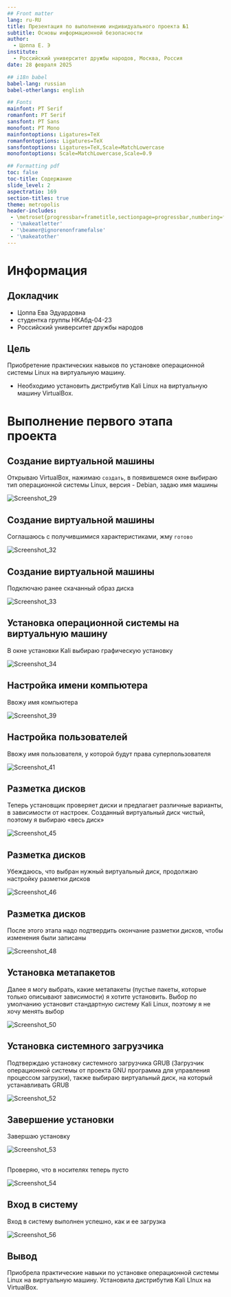 ```yaml
---
## Front matter
lang: ru-RU
title: Презентация по выполнению индивидуального проекта №1
subtitle: Основы информационной безопасности
author:
  - Цоппа Е. Э
institute:
  - Российский университет дружбы народов, Москва, Россия
date: 28 февраля 2025

## i18n babel
babel-lang: russian
babel-otherlangs: english

## Fonts
mainfont: PT Serif
romanfont: PT Serif
sansfont: PT Sans
monofont: PT Mono
mainfontoptions: Ligatures=TeX
romanfontoptions: Ligatures=TeX
sansfontoptions: Ligatures=TeX,Scale=MatchLowercase
monofontoptions: Scale=MatchLowercase,Scale=0.9

## Formatting pdf
toc: false
toc-title: Содержание
slide_level: 2
aspectratio: 169
section-titles: true
theme: metropolis
header-includes:
 - \metroset{progressbar=frametitle,sectionpage=progressbar,numbering=fraction}
 - '\makeatletter'
 - '\beamer@ignorenonframefalse'
 - '\makeatother'
---
```


# Информация

## Докладчик

  * Цоппа Ева Эдуардовна
  * студентка группы НКАбд-04-23
  * Российский университет дружбы народов

## Цель

Приобретение практических навыков по установке операционной системы Linux на виртуальную машину.

- Необходимо установить дистрибутив Kali Linux на виртуальную машину VirtualBox.

# Выполнение первого этапа проекта

## Создание виртуальной машины

Открываю VirtualBox, нажимаю `создать`, в появившемся окне выбираю тип операционной системы Linux, версия - Debian, задаю имя машины 

![Screenshot_29](https://github.com/user-attachments/assets/2ea17dab-b8cf-4be8-b59a-2a18332795cf)

## Создание виртуальной машины

Соглашаюсь с получившимися характеристиками, жму `готово` 

![Screenshot_32](https://github.com/user-attachments/assets/34ac775a-ff3c-4cc6-938e-e97e4f2a32e5)


## Создание виртуальной машины

Подключаю ранее скачанный образ диска 

![Screenshot_33](https://github.com/user-attachments/assets/3f421957-5908-427d-a96c-e1fe4b512eb2)


## Установка операционной системы на виртуальную машину

В окне установки Kali выбираю графическую установку 

![Screenshot_34](https://github.com/user-attachments/assets/8bc12d21-ce49-4de5-a5b0-3ac8ed995f69)


## Настройка имени компьютера

Ввожу имя компьютера 

![Screenshot_39](https://github.com/user-attachments/assets/9646d9fe-2aa0-4a3a-9098-6916a1e563cb)


## Настройка пользователей

Ввожу имя пользователя, у которой будут права суперпользователя 

![Screenshot_41](https://github.com/user-attachments/assets/a9709b46-98e8-4820-90bb-bbfc4f34eacc)


## Разметка дисков

Теперь установщик проверяет диски и предлагает различные варианты,
в зависимости от настроек. Созданный виртуальный диск чистый, поэтому
я выбираю «весь диск» 

![Screenshot_45](https://github.com/user-attachments/assets/85fcfc70-57c7-4945-bcac-0d864e00e708)


## Разметка дисков

Убеждаюсь, что выбран нужный виртуальный диск, продолжаю
настройку разметки дисков 

![Screenshot_46](https://github.com/user-attachments/assets/b637fbbd-b54c-4d4b-b541-43008321496d)


## Разметка дисков

После этого этапа надо подтвердить
окончание разметки дисков, чтобы изменения были записаны 

![Screenshot_48](https://github.com/user-attachments/assets/045f249c-0c01-4731-85ed-f8e7d0f34bbe)


## Установка метапакетов

Далее я могу выбрать, какие метапакеты (пустые пакеты, которые
только описывают зависимости) я хотите установить. Выбор по
умолчанию установит стандартную систему Kali Linux, поэтому я не хочу
менять выбор 

![Screenshot_50](https://github.com/user-attachments/assets/0251c4a8-7e09-49da-96ec-ff5d106c2eaf)


## Установка системного загрузчика

Подтверждаю установку системного загрузчика GRUB (Загрузчик
операционной системы от проекта GNU программа для управления
процессом загрузки), также выбираю виртуальный диск, на который
устанавливать GRUB  

![Screenshot_52](https://github.com/user-attachments/assets/f6ee53cd-58db-4961-b9c9-e2ac74faa53f)


## Завершение установки

Завершаю установку

![Screenshot_53](https://github.com/user-attachments/assets/dd5cda22-f604-476d-8689-b145e8b9b512)


##

Проверяю, что в носителях теперь пусто 

![Screenshot_54](https://github.com/user-attachments/assets/d5c229e2-79b0-4101-a4a3-4a46c9be6c2d)


## Вход в систему

Вход в систему выполнен успешно, как и ее загрузка 

![Screenshot_56](https://github.com/user-attachments/assets/f1ae22c2-3746-46cb-a1d5-39daf5f4cd85)


## Вывод

Приобрела практические навыки по установке операционной системы Linux на виртуальную машину. Установила дистрибутив Kali LInux на VirtualBox.
